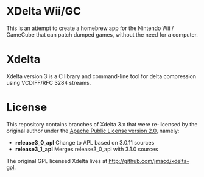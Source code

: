 # XDelta Wii/GC

This is an attempt to create a homebrew app for the Nintendo Wii / GameCube that can patch dumped games, without the need for a computer.

# Xdelta

Xdelta version 3 is a C library and command-line tool for delta
compression using VCDIFF/RFC 3284 streams.

# License

This repository contains branches of Xdelta 3.x that were
re-licensed by the original author under the [Apache Public
License version 2.0](http://www.apache.org/licenses/LICENSE-2.0),
namely:

- __release3_0_apl__ Change to APL based on 3.0.11 sources
- __release3_1_apl__ Merges release3_0_apl with 3.1.0 sources

The original GPL licensed Xdelta lives at http://github.com/jmacd/xdelta-gpl.
